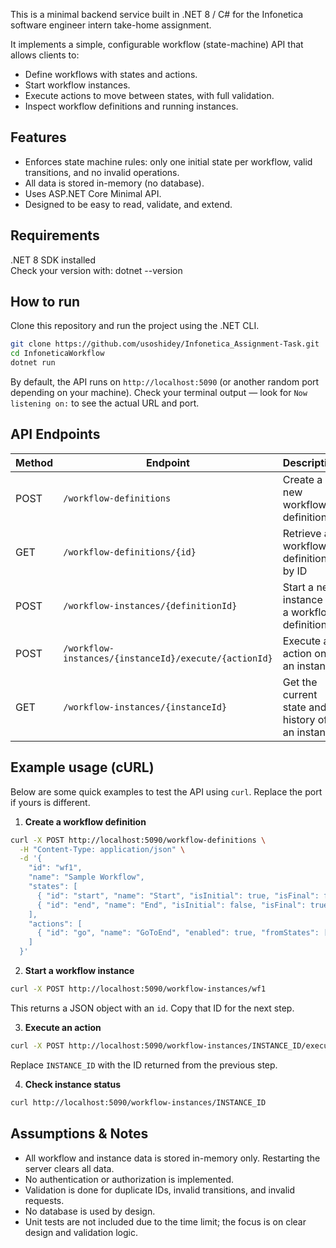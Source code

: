This is a minimal backend service built in .NET 8 / C# for the Infonetica software engineer intern take-home assignment.

It implements a simple, configurable workflow (state-machine) API that allows clients to:

- Define workflows with states and actions.
- Start workflow instances.
- Execute actions to move between states, with full validation.
- Inspect workflow definitions and running instances.

## Features

- Enforces state machine rules: only one initial state per workflow, valid transitions, and no invalid operations.
- All data is stored in-memory (no database).
- Uses ASP.NET Core Minimal API.
- Designed to be easy to read, validate, and extend.

## Requirements

  .NET 8 SDK installed  
  Check your version with: dotnet --version

## How to run

Clone this repository and run the project using the .NET CLI.

```bash
git clone https://github.com/usoshidey/Infonetica_Assignment-Task.git
cd InfoneticaWorkflow
dotnet run
````

By default, the API runs on `http://localhost:5090` (or another random port depending on your machine).
Check your terminal output — look for `Now listening on:` to see the actual URL and port.

## API Endpoints

| Method | Endpoint                                              | Description                                      |
| ------ | ----------------------------------------------------- | ------------------------------------------------ |
| POST   | `/workflow-definitions`                               | Create a new workflow definition                 |
| GET    | `/workflow-definitions/{id}`                          | Retrieve a workflow definition by ID             |
| POST   | `/workflow-instances/{definitionId}`                  | Start a new instance of a workflow definition    |
| POST   | `/workflow-instances/{instanceId}/execute/{actionId}` | Execute an action on an instance                 |
| GET    | `/workflow-instances/{instanceId}`                    | Get the current state and history of an instance |

## Example usage (cURL)

Below are some quick examples to test the API using `curl`. Replace the port if yours is different.

1. **Create a workflow definition**

```bash
curl -X POST http://localhost:5090/workflow-definitions \
  -H "Content-Type: application/json" \
  -d '{
    "id": "wf1",
    "name": "Sample Workflow",
    "states": [
      { "id": "start", "name": "Start", "isInitial": true, "isFinal": false, "enabled": true },
      { "id": "end", "name": "End", "isInitial": false, "isFinal": true, "enabled": true }
    ],
    "actions": [
      { "id": "go", "name": "GoToEnd", "enabled": true, "fromStates": ["start"], "toState": "end" }
    ]
  }'
```

2. **Start a workflow instance**

```bash
curl -X POST http://localhost:5090/workflow-instances/wf1
```

This returns a JSON object with an `id`. Copy that ID for the next step.

3. **Execute an action**

```bash
curl -X POST http://localhost:5090/workflow-instances/INSTANCE_ID/execute/go
```

Replace `INSTANCE_ID` with the ID returned from the previous step.

4. **Check instance status**

```bash
curl http://localhost:5090/workflow-instances/INSTANCE_ID
```

## Assumptions & Notes

* All workflow and instance data is stored in-memory only. Restarting the server clears all data.
* No authentication or authorization is implemented.
* Validation is done for duplicate IDs, invalid transitions, and invalid requests.
* No database is used by design.
* Unit tests are not included due to the time limit; the focus is on clear design and validation logic.
